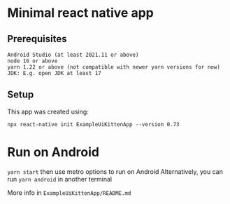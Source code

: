 # Minimal react native app

## Prerequisites

    Android Studio (at least 2021.11 or above)
    node 16 or above
    yarn 1.22 or above (not compatible with newer yarn versions for now)
    JDK: E.g. open JDK at least 17

## Setup

This app was created using:
```
npx react-native init ExampleUiKittenApp --version 0.73
```

# Run on Android

`yarn start` then use metro options to run on Android
Alternatively, you can run `yarn android` in another terminal

More info in `ExampleUiKittenApp/README.md` 
